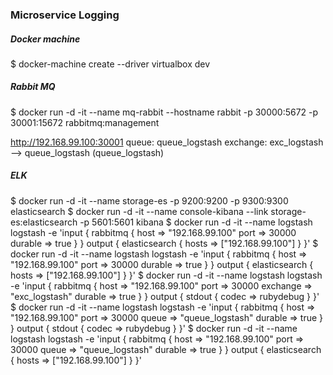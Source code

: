 ### Microservice Logging

##### Docker machine
$ docker-machine create --driver virtualbox dev


##### Rabbit MQ
$ docker run -d -it --name mq-rabbit --hostname rabbit -p 30000:5672 -p 30001:15672 rabbitmq:management

http://192.168.99.100:30001
queue: queue_logstash
exchange: exc_logstash --> queue_logstash (queue_logstash)

##### ELK
$ docker run -d -it --name storage-es -p 9200:9200 -p 9300:9300 elasticsearch
$ docker run -d -it --name console-kibana --link storage-es:elasticsearch -p 5601:5601 kibana
$ docker run -d -it --name logstash logstash -e 'input { rabbitmq { host => "192.168.99.100" port => 30000 durable => true } } output { elasticsearch { hosts => ["192.168.99.100"] } }'
$ docker run -d -it --name logstash logstash -e 'input { rabbitmq { host => "192.168.99.100" port => 30000 durable => true } } output { elasticsearch { hosts => ["192.168.99.100"] } }'
$ docker run -d -it --name logstash logstash -e 'input { rabbitmq { host => "192.168.99.100" port => 30000 exchange => "exc_logstash" durable => true } } output { stdout { codec => rubydebug } }'
$ docker run -d -it --name logstash logstash -e 'input { rabbitmq { host => "192.168.99.100" port => 30000 queue => "queue_logstash" durable => true } } output { stdout { codec => rubydebug } }'
$ docker run -d -it --name logstash logstash -e 'input { rabbitmq { host => "192.168.99.100" port => 30000 queue => "queue_logstash" durable => true } } output { elasticsearch { hosts => ["192.168.99.100"] } }'

